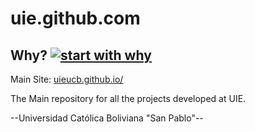 # uie.github.com

## Why? [![start with why](https://img.shields.io/badge/start%20with-why%3F-brightgreen.svg?style=flat)](http://www.ted.com/talks/simon_sinek_how_great_leaders_inspire_action)
Main Site:
[uieucb.github.io/](https://uieucb.github.io/index.html)

The Main repository for all the projects developed at UIE.

--Universidad Católica Boliviana "San Pablo"--
